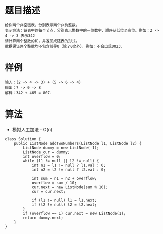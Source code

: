 # 题目描述
	给你两个非空链表，分别表示两个非负整数。
	表示方法：链表中的每个节点，分别表示整数中的一位数字，顺序从低位至高位。例如：2 -> 4 -> 3 表示342
	请计算两个整数的和，并返回成链表的形式。
	数据保证两个整数均不包含前导0（除了0之外），例如：不会出现0023.

# 样例
	输入：(2 -> 4 -> 3) + (5 -> 6 -> 4)
	输出：7 -> 0 -> 8
	解释：342 + 465 = 807.

# 算法
* 模拟人工加法 - O(n)
```
class Solution {
	public ListNode addTwoNumbers(ListNode l1, ListNode l2) {
		ListNode dummy = new ListNode(-1);
		ListNode cur = dummy;
		int overflow = 0;
		while (l1 != null || l2 != null) {
			int n1 = l1 != null ? l1.val : 0;
			int n2 = l2 != null ? l2.val : 0;

			int sum = n1 + n2 + overflow;
			overflow = sum / 10;
			cur.next = new ListNode(sum % 10);
			cur = cur.next;

			if (l1 != null) l1 = l1.next;
			if (l2 != null) l2 = l2.next;
		}
		if (overflow == 1) cur.next = new ListNode(1);
		return dummy.next;
	}
}
```
